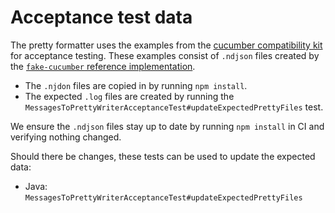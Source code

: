 # Acceptance test data

The pretty formatter uses the examples from the [cucumber compatibility kit](https://github.com/cucumber/compatibility-kit)
for acceptance testing. These examples consist of `.ndjson` files created by
the [`fake-cucumber` reference implementation](https://github.com/cucumber/fake-cucumber).

* The `.njdon` files are copied in by running `npm install`.
* The expected `.log` files are created by running the
  `MessagesToPrettyWriterAcceptanceTest#updateExpectedPrettyFiles` test.

We ensure the `.ndjson` files stay up to date by running `npm install` in CI
and verifying nothing changed.

Should there be changes, these tests can be used to update the expected data:
 * Java: `MessagesToPrettyWriterAcceptanceTest#updateExpectedPrettyFiles`
